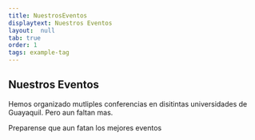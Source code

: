 ```yaml
---
title: NuestrosEventos
displaytext: Nuestros Eventos
layout:  null
tab: true
order: 1
tags: example-tag
---
```


## Nuestros Eventos

Hemos organizado mutliples conferencias en disitintas universidades de Guayaquil. Pero aun faltan mas.

Preparense que aun fatan los mejores eventos
